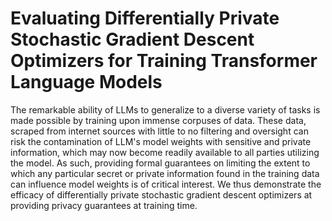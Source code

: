 # Evaluating Differentially Private Stochastic Gradient Descent Optimizers for Training Transformer Language Models

The remarkable ability of LLMs to generalize to a diverse variety of tasks is made possible by training upon immense corpuses of data. These data, scraped from internet sources with little to no filtering and oversight can risk the contamination of LLM's model weights with sensitive and private information, which may now become readily available to all parties utilizing the model. As such, providing formal guarantees on limiting the extent to which any particular secret or private information found in the training data can influence model weights is of critical interest. We thus demonstrate the efficacy of differentially private stochastic gradient descent optimizers at providing privacy guarantees at training time.